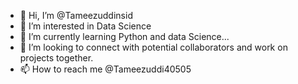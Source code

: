 - 👋 Hi, I’m @Tameezuddinsid
- 👀 I’m interested in Data Science
- 🌱 I’m currently learning Python and data Science...
- 💞️ I’m looking to connect with potential collaborators and work on projects together.
- 📫 How to reach me @Tameezuddi40505

<!---
Tameezuddinsid/Tameezuddinsid is a ✨ special ✨ repository because its `README.md` (this file) appears on your GitHub profile.
You can click the Preview link to take a look at your changes.
--->
